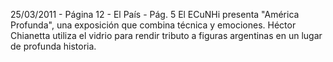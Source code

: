 25/03/2011 - Página 12 - El País - Pág. 5
El ECuNHi presenta "América Profunda", una exposición que combina técnica y emociones. Héctor Chianetta utiliza el vidrio para rendir tributo a figuras argentinas en un lugar de profunda historia.
